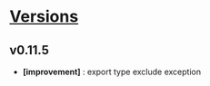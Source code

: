 # [Versions](https://github.com/Tracktor/treege/releases)

## v0.11.5
- **[improvement]** : export type exclude exception
